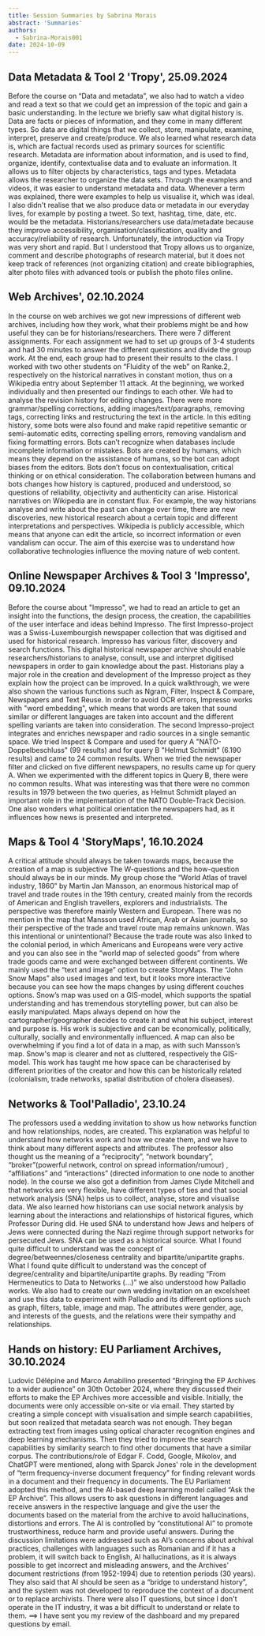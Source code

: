 ```yaml
---
title: Session Summaries by Sabrina Morais
abstract: 'Summaries'
authors:
  - Sabrina-Morais001
date: 2024-10-09
---
```


## Data Metadata & Tool 2 'Tropy', 25.09.2024
Before the course on “Data and metadata”, we also had to watch a video and read a text so that we could get an impression of the topic and gain a basic understanding. In the lecture we briefly saw what digital history is. Data are facts or pieces of information, and they come in many different types. So data are digital things that we collect, store, manipulate, examine, interpret, preserve and create/produce. We also learned what research data is, which are factual records used as primary sources for scientific research. Metadata are information about information, and is used to find, organize, identify, contextualise data and to evaluate an information. It allows us to filter objects by characteristics, tags and types. Metadata allows the researcher to organize the data sets. Through the examples and videos, it was easier to understand metadata and data. Whenever a term was explained, there were examples to help us visualise it, which was ideal. I also didn't realise that we also produce data or metadata in our everyday lives, for example by posting a tweet. So text, hashtag, time, date, etc. would be the metadata. Historians/researchers use data/metadate because they improve accessibility, organisation/classification, quality and accuracy/reliability of research. Unfortunately, the introduction via Tropy was very short and rapid. But I understood that Tropy allows us to organize, comment and describe photographs of research material, but it does not keep track of references (not organizing citation) and create bibliographies, alter photo files with advanced tools or publish the photo files online.


## Web Archives', 02.10.2024
In the course on web archives we got new impressions of different web archives, including how they work, what their problems might be and how useful they can be for historians/researchers. There were 7 different assignments. For each assignment we had to set up groups of 3-4 students and had 30 minutes to answer the different questions and divide the group work. At the end, each group had to present their results to the class. I worked with two other students on “Fluidity of the web” on Ranke.2, respectively on the historical narratives in constant motion, thus on a Wikipedia entry about September 11 attack. At the beginning, we worked individually and then presented our findings to each other. We had to analyse the revision history for editing changes. There were more grammar/spelling corrections, adding images/text/paragraphs, removing tags, correcting links and restructuring the text in the article. In this editing history, some bots were also found and make rapid repetitive semantic or semi-automatic edits, correcting spelling errors, removing vandalism and fixing formatting errors. Bots can’t recognize when databases include incomplete information or mistakes. Bots are created by humans, which means they depend on the assistance of humans, so the bot can adopt biases from the editors. Bots don’t focus on contextualisation, critical thinking or on ethical consideration. The collaboration between humans and bots changes how history is captured, produced and understood, so questions of reliability, objectivity and authenticity can arise. Historical narratives on Wikipedia are in constant flux. For example, the way historians analyse and write about the past can change over time, there are new discoveries, new historical research about a certain topic and different interpretations and perspectives. Wikipedia is publicly accessible, which means that anyone can edit the article, so incorrect information or even vandalism can occur. The aim of this exercise was to understand how collaborative technologies influence the moving nature of web content.

## Online Newspaper Archives & Tool 3 'Impresso', 09.10.2024
Before the course about "Impresso", we had to read an article to get an insight into the functions, the design process, the creation, the capabilities of the user interface and ideas behind Impresso. The first Impresso-project was a Swiss-Luxembourgish newspaper collection that was digitised and used for historical research. Impresso has various filter, discovery and search functions. This digital historical newspaper archive should enable researchers/historians to analyse, consult, use and interpret digitised newspapers in order to gain knowledge about the past. Historians play a major role in the creation and development of the Impresso project as they explain how the project can be improved. In a quick walkthrough, we were also shown the various functions such as Ngram, Filter, Inspect & Compare, Newspapers and Text Reuse. In order to avoid OCR errors, Impresso works with "word embedding", which means that words are taken that sound similar or different languages are taken into account and the different spelling variants are taken into consideration. The second Impresso-project integrates and enriches newspaper and radio sources in a single semantic space. We tried Inspect & Compare and used for query A "NATO-Doppelbeschluss" (99 results) and for query B "Helmut Schmidt" (6.190 results) and came to 24 common results. When we tried the newspaper filter and clicked on five different newspapers, no results came up for query A. When we experimented with the different topics in Query B, there were no common results. What was interesting was that there were no common results in 1979 between the two queries, as Helmut Schmidt played an important role in the implementation of the NATO Double-Track Decision. One also wonders what political orientation the newspapers had, as it influences how news is presented and interpreted.

## Maps & Tool 4 'StoryMaps', 16.10.2024
A critical attitude should always be taken towards maps, because the creation of a map is subjective The W-questions and the how-question should always be in our minds. My group chose the “World Atlas of travel industry, 1860” by Martin Jan Mansson, an enormous historical map of travel and trade routes in the 19th century, created mainly from the records of American and English travellers, explorers and industrialists. The perspective was therefore mainly Western and European. There was no mention in the map that Mansson used African, Arab or Asian journals, so their perspective of the trade and travel route map remains unknown. Was this intentional or unintentional? Because the trade route was also linked to the colonial period, in which Americans and Europeans were very active and you can also see in the “world map of selected goods” from where trade goods came and were exchanged between different continents. We mainly used the “text and image” option to create StoryMaps. The “John Snow Maps” also used images and text, but it looks more interactive because you can see how the maps changes by using different couches options. Snow’s map was used on a GIS-model, which supports the spatial understanding and has tremendous storytelling power, but can also be easily manipulated. Maps always depend on how the cartographer/geographer decides to create it and what his subject, interest and purpose is. His work is subjective and can be economically, politically, culturally, socially and environmentally influenced. A map can also be overwhelming if you find a lot of data in a map, as with such Mansson’s map. Snow's map is clearer and not as cluttered, respectively the GIS-model. This work has taught me how space can be characterised by different priorities of the creator and how this can be historically related (colonialism, trade networks, spatial distribution of cholera diseases).

## Networks & Tool'Palladio', 23.10.24
The professors used a wedding invitation to show us how networks function and how relationships, nodes, are created. This explanation was helpful to understand how networks work and how we create them, and we have to think about many different aspects and attributes. The professor also thought us the meaning of a “reciprocity”, “network boundary”, “broker”(powerful network, control on spread information/rumour) , “affiliations” and “interactions” (directed information to one node to another node). In the course we also got a definition from James Clyde Mitchell and that networks are very flexible, have different types of ties and that social network analysis (SNA) helps us to collect, analyse, store and visualise data. We also learned how historians can use social network analysis by learning about the interactions and relationships of historical figures, which Professor During did. He used SNA to understand how Jews and helpers of Jews were connected during the Nazi regime through support networks for persecuted Jews. SNA can be used as a historical source. What I found quite difficult to understand was the concept of degree/betweennes/closeness centrality and bipartite/unipartite graphs. What I found quite difficult to understand was the concept of degree/centrality and bipartite/unipartite graphs. By reading “From Hermeneutics to Data to Networks (…)” we also understood how Palladio works. We also had to create our own wedding invitation on an excelsheet and use this data to experiment with Palladio and its different options such as graph, filters, table, image and map. The attributes were gender, age, and interests of the guests, and the relations were their sympathy and relationships. 

## Hands on history: EU Parliament Archives, 30.10.2024
Ludovic Délépine and Marco Amabilino presented “Bringing the EP Archives to a wider audience” on 30th October 2024, where they discussed their efforts to make the EP Archives more accessible and visible. Initially, the documents were only accessible on-site or via email. They started by creating a simple concept with visualisation and simple search capabilities, but soon realized that metadata search was not enough. They began extracting text from images using optical character recognition engines and deep learning mechanisms. Then they tried to improve the search capabilities by similarity search to find other documents that have a similar corpus. The contributions/role of Edgar F. Codd, Google, Mikolov, and ChatGPT were mentioned, along with Sparck Jones' role in the development of “term frequency-inverse document frequency” for finding relevant words in a document and their frequency in documents. The EU Parliament adopted this method, and the AI-based deep learning model called “Ask the EP Archive”. This allows users to ask questions in different languages and receive answers in the respective language and give the user the documents based on the material from the archive to avoid hallucinations, distortions and errors. The AI is controlled by “constitutional AI” to promote trustworthiness, reduce harm and provide useful answers. During the discussion limitations were addressed such as AI’s concerns about archival practices, challenges with languages such as Romanian and if it has a problem, it will switch back to English, AI hallucinations, as it is always possible to get incorrect and misleading answers, and the Archives’ document restrictions (from 1952-1994) due to retention periods (30 years). They also said that AI should be seen as a “bridge to understand history”, and the system was not developed to reproduce the context of a document or to replace archivists. There were also IT questions, but since I don't operate in the IT industry, it was a bit difficult to understand or relate to them.
==> I have sent you my review of the dashboard and my prepared questions by email.


